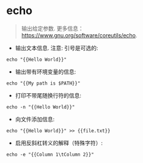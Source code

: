 # echo

> 输出给定参数.
> 更多信息： <https://www.gnu.org/software/coreutils/echo>.

- 输出文本信息. 注意: 引号是可选的:

`echo "{{Hello World}}"`

- 输出带有环境变量的信息:

`echo "{{My path is $PATH}}"`

- 打印不带尾随换行符的信息:

`echo -n "{{Hello World}}"`

- 向文件添加信息:

`echo "{{Hello World}}" >> {{file.txt}}`

- 启用反斜杠转义的解释（特殊字符）:

`echo -e "{{Column 1\tColumn 2}}"`
